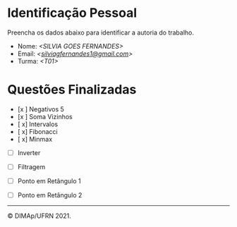 ﻿# Identificação Pessoal

Preencha os dados abaixo para identificar a autoria do trabalho.

- Nome: *\<SILVIA GOES FERNANDES>*
- Email: *\<silviagfernandes1@gmail.com>*
- Turma: *\<T01>*

# Questões Finalizadas

- [x ] Negativos 5
- [x ] Soma Vizinhos
- [ x] Intervalos
- [ x] Fibonacci
- [ x] Minmax
- [ ] Inverter
- [ ] Filtragem
- [ ] Ponto em Retângulo 1
- [ ] Ponto em Retângulo 2


--------
&copy; DIMAp/UFRN 2021.

